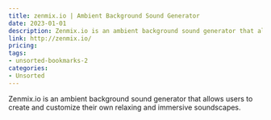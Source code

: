 ```yaml
---
title: zenmix.io | Ambient Background Sound Generator
date: 2023-01-01
description: Zenmix.io is an ambient background sound generator that allows users to create and customize their own relaxing and immersive soundscapes.
link: http://zenmix.io/
pricing: 
tags: 
- unsorted-bookmarks-2 
categories: 
- Unsorted 
---
```


Zenmix.io is an ambient background sound generator that allows users to create and customize their own relaxing and immersive soundscapes.